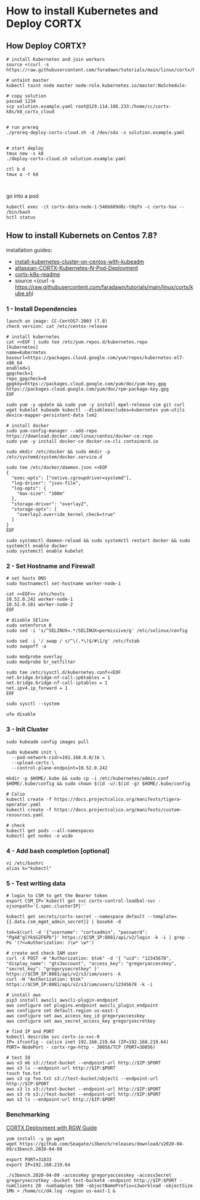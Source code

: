# How to install Kubernetes and Deploy CORTX

## How Deploy CORTX?
```
# install Kubernetes and join workers
source <(curl -s https://raw.githubusercontent.com/faradawn/tutorials/main/linux/cortx/kube.sh)

# untaint master
kubectl taint node master node-role.kubernetes.io/master:NoSchedule-

# copy solution
passwd 1234
scp solution.example.yaml root@129.114.108.233:/home/cc/cortx-k8s/k8_cortx_cloud


# run prereq
./prereq-deploy-cortx-cloud.sh -d /dev/sda -s solution.example.yaml


# start deploy
tmux new -s k8
./deploy-cortx-cloud.sh solution.example.yaml

ctl b d
tmux a -t k8



```

go into a pod
```
kubectl exec -it cortx-data-node-1-546b689d8c-t8qfn -c cortx-hax -- /bin/bash
hctl status
```


## How to install Kubernets on Centos 7.8?
installation guides:
- [install-kubernetes-cluster-on-centos-with-kubeadm](https://computingforgeeks.com/install-kubernetes-cluster-on-centos-with-kubeadm/)
- [atlassian-CORTX-Kubernetes-N-Pod-Deployment](https://seagate-systems.atlassian.net/wiki/spaces/PUB/pages/754155622/CORTX+Kubernetes+N-Pod+Deployment+and+Upgrade+Document+using+Services+Framework#5.-Understanding-Management-and-S3-Endpoints-and-configuring-External-Load-balancer-service(Optional))
- [cortx-k8s-readme](https://github.com/Seagate/cortx-k8s/tree/main)
- source <(curl -s https://raw.githubusercontent.com/faradawn/tutorials/main/linux/cortx/kube.sh)

### 1 - Install Dependencies
```
launch an image: CC-CentOS7-2003 (7.8)
check version: cat /etc/centos-release

# install kubernetes 
cat <<EOF | sudo tee /etc/yum.repos.d/kubernetes.repo
[kubernetes]
name=Kubernetes
baseurl=https://packages.cloud.google.com/yum/repos/kubernetes-el7-x86_64
enabled=1
gpgcheck=1
repo_gpgcheck=0
gpgkey=https://packages.cloud.google.com/yum/doc/yum-key.gpg https://packages.cloud.google.com/yum/doc/rpm-package-key.gpg
EOF

sudo yum -y update && sudo yum -y install epel-release vim git curl wget kubelet kubeadm kubectl --disableexcludes=kubernetes yum-utils device-mapper-persistent-data lvm2

# install docker
sudo yum-config-manager --add-repo https://download.docker.com/linux/centos/docker-ce.repo
sudo yum -y install docker-ce docker-ce-cli containerd.io

sudo mkdir /etc/docker && sudo mkdir -p /etc/systemd/system/docker.service.d

sudo tee /etc/docker/daemon.json <<EOF
{
  "exec-opts": ["native.cgroupdriver=systemd"],
  "log-driver": "json-file",
  "log-opts": {
    "max-size": "100m"
  },
  "storage-driver": "overlay2",
  "storage-opts": [
    "overlay2.override_kernel_check=true"
  ]
}
EOF

sudo systemctl daemon-reload && sudo systemctl restart docker && sudo systemctl enable docker
sudo systemctl enable kubelet
```


### 2 - Set Hostname and Firewall
```
# set hosts DNS
sudo hostnamectl set-hostname worker-node-1

cat <<EOF>> /etc/hosts
10.52.0.242 worker-node-1
10.52.0.181 worker-node-2
EOF

# disable SElinx
sudo setenforce 0
sudo sed -i 's/^SELINUX=.*/SELINUX=permissive/g' /etc/selinux/config

sudo sed -i '/ swap / s/^\(.*\)$/#\1/g' /etc/fstab
sudo swapoff -a

sudo modprobe overlay
sudo modprobe br_netfilter

sudo tee /etc/sysctl.d/kubernetes.conf<<EOF
net.bridge.bridge-nf-call-ip6tables = 1
net.bridge.bridge-nf-call-iptables = 1
net.ipv4.ip_forward = 1
EOF

sudo sysctl --system

ufw disable
```

### 3 - Init Cluster
```
sudo kubeadm config images pull

sudo kubeadm init \
  --pod-network-cidr=192.168.0.0/16 \
  --upload-certs \
  --control-plane-endpoint=10.52.0.242

mkdir -p $HOME/.kube && sudo cp -i /etc/kubernetes/admin.conf $HOME/.kube/config && sudo chown $(id -u):$(id -g) $HOME/.kube/config

# Calio
kubectl create -f https://docs.projectcalico.org/manifests/tigera-operator.yaml 
kubectl create -f https://docs.projectcalico.org/manifests/custom-resources.yaml

# check
kubectl get pods --all-namespaces
kubectl get nodes -o wide
```

### 4 - Add bash completion [optional]
```
vi /etc/bashrc
alias k="kubectl"
```

### 5 - Test writing data
```
# login to CSM to get the Bearer token 
export CSM_IP=`kubectl get svc cortx-control-loadbal-svc -ojsonpath='{.spec.clusterIP}'`

kubectl get secrets/cortx-secret --namespace default --template={{.data.csm_mgmt_admin_secret}} | base64 -d

tok=$(curl -d '{"username": "cortxadmin", "password": "Pg4A^glYk$G2F6Pb"}' https://$CSM_IP:8081/api/v2/login -k -i | grep -Po '(?<=Authorization: )\w* \w*')

# create and check IAM user
curl -X POST -H "Authorization: $tok" -d '{ "uid": "12345678", "display_name": "gts3account", "access_key": "gregoryaccesskey", "secret_key": "gregorysecretkey" }' https://$CSM_IP:8081/api/v2/s3/iam/users -k
curl -H "Authorization: $tok" https://$CSM_IP:8081/api/v2/s3/iam/users/12345678 -k -i

# install aws
pip3 install awscli awscli-plugin-endpoint
aws configure set plugins.endpoint awscli_plugin_endpoint
aws configure set default.region us-east-1
aws configure set aws_access_key_id gregoryaccesskey
aws configure set aws_secret_access_key gregorysecretkey

# find IP and PORT
kubectl describe svc cortx-io-svc-0
IP= ifconfig - calico inet 192.168.219.64 (IP=192.168.219.64)
PORT= NodePort - cortx-rgw-http - 30056/TCP (PORT=30056)

# test IO
aws s3 mb s3://test-bucket --endpoint-url http://$IP:$PORT
aws s3 ls --endpoint-url http://$IP:$PORT
touch foo.txt
aws s3 cp foo.txt s3://test-bucket/object1 --endpoint-url http://$IP:$PORT
aws s3 ls s3://test-bucket --endpoint-url http://$IP:$PORT
aws s3 rb s3://test-bucket --endpoint-url http://$IP:$PORT
aws s3 ls --endpoint-url http://$IP:$PORT
```

### Benchmarking
[CORTX Deployment with RGW Guide](https://seagate-systems.atlassian.net/wiki/spaces/PUB/pages/919765278/CORTX+Deployment+with+RGW+Community+version#S3-Bench)

```
yum install -y go wget
wget https://github.com/Seagate/s3bench/releases/download/v2020-04-09/s3bench.2020-04-09

export PORT=31833
export IP=192.168.219.64

./s3bench.2020-04-09 -accessKey gregoryaccesskey -accessSecret gregorysecretkey -bucket test-bucket4 -endpoint http://$IP:$PORT -numClients 20 -numSamples 500 -objectNamePrefix=s3workload -objectSize 1Mb > /home/cc/d4.log -region us-east-1 &

```


